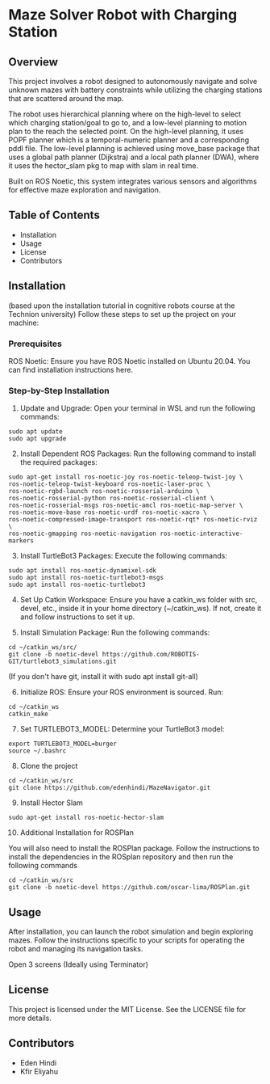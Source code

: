 # Maze Solver Robot with Charging Station
## Overview

This project involves a robot designed to autonomously navigate and solve unknown mazes with battery constraints while utilizing the charging stations that are scattered around the map.

The robot uses hierarchical planning where on the high-level to select which charging station/goal to go to, and a low-level planning to motion plan to the reach the selected point.
On the high-level planning, it uses POPF planner which is a temporal-numeric planner and a corresponding pddl file. The low-level planning is achieved using move_base package that uses a global path planner (Dijkstra) and a local path planner (DWA), where it uses the hector_slam pkg to map with slam in real time. 

Built on ROS Noetic, this system integrates various sensors and algorithms for effective maze exploration and navigation.

## Table of Contents
* Installation
* Usage
* License
* Contributors
  

## Installation
(based upon the installation tutorial in cognitive robots course at the Technion university)
Follow these steps to set up the project on your machine:

### Prerequisites
ROS Noetic: Ensure you have ROS Noetic installed on Ubuntu 20.04. You can find installation instructions here.
### Step-by-Step Installation
1. Update and Upgrade: Open your terminal in WSL and run the following commands:

```
sudo apt update
sudo apt upgrade
```

2. Install Dependent ROS Packages: Run the following command to install the required packages:

```
sudo apt-get install ros-noetic-joy ros-noetic-teleop-twist-joy \
ros-noetic-teleop-twist-keyboard ros-noetic-laser-proc \
ros-noetic-rgbd-launch ros-noetic-rosserial-arduino \
ros-noetic-rosserial-python ros-noetic-rosserial-client \
ros-noetic-rosserial-msgs ros-noetic-amcl ros-noetic-map-server \
ros-noetic-move-base ros-noetic-urdf ros-noetic-xacro \
ros-noetic-compressed-image-transport ros-noetic-rqt* ros-noetic-rviz \
ros-noetic-gmapping ros-noetic-navigation ros-noetic-interactive-markers
```
3. Install TurtleBot3 Packages: Execute the following commands:

```
sudo apt install ros-noetic-dynamixel-sdk
sudo apt install ros-noetic-turtlebot3-msgs
sudo apt install ros-noetic-turtlebot3
```

4. Set Up Catkin Workspace: Ensure you have a catkin_ws folder with src, devel, etc., inside it in your home directory (~/catkin_ws). If not, create it and follow instructions to set it up.

5. Install Simulation Package: Run the following commands:

```
cd ~/catkin_ws/src/
git clone -b noetic-devel https://github.com/ROBOTIS-GIT/turtlebot3_simulations.git
```
(If you don't have git, install it with sudo apt install git-all)

6. Initialize ROS: Ensure your ROS environment is sourced. Run:

```
cd ~/catkin_ws
catkin_make
```

7. Set TURTLEBOT3_MODEL: Determine your TurtleBot3 model:

```
export TURTLEBOT3_MODEL=burger
source ~/.bashrc
```

8. Clone the project
    
```
cd ~/catkin_ws/src
git clone https://github.com/edenhindi/MazeNavigator.git
```

9. Install Hector Slam
```
sudo apt-get install ros-noetic-hector-slam
```

10. Additional Installation for ROSPlan

You will also need to install the ROSPlan package. Follow the instructions to install the dependencies in the ROSplan repository and then run the following commands
```
cd ~/catkin_ws/src
git clone -b noetic-devel https://github.com/oscar-lima/ROSPlan.git
```


## Usage
After installation, you can launch the robot simulation and begin exploring mazes. Follow the instructions specific to your scripts for operating the robot and managing its navigation tasks. 

Open 3 screens (Ideally using Terminator)

## License
This project is licensed under the MIT License. See the LICENSE file for more details.

## Contributors
* Eden Hindi
* Kfir Eliyahu
